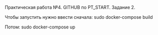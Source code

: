 Практическая работа №4. GITHUB по PT_START. Задание 2.

Чтобы запустить нужно ввести сначала:
sudo docker-compose build

Потом:
sudo docker-compose up
